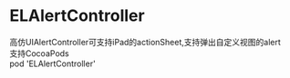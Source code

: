 # ELAlertController
高仿UIAlertController可支持iPad的actionSheet,支持弹出自定义视图的alert<br/>
支持CocoaPods<br/>
pod 'ELAlertController'

